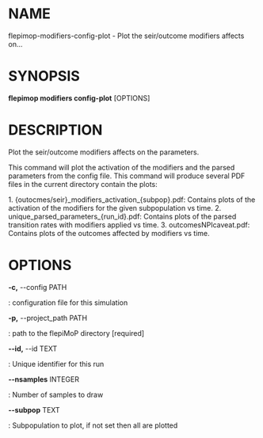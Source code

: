 # NAME

flepimop-modifiers-config-plot - Plot the seir/outcome modifiers affects
on\...

# SYNOPSIS

**flepimop modifiers config-plot** \[OPTIONS\]

# DESCRIPTION

Plot the seir/outcome modifiers affects on the parameters.

This command will plot the activation of the modifiers and the parsed
parameters from the config file. This command will produce several PDF
files in the current directory contain the plots:

1\. {outocmes/seir}\_modifiers_activation\_{subpop}.pdf: Contains plots
of the activation of the modifiers for the given subpopulation vs time.
2. unique_parsed_parameters\_{run_id}.pdf: Contains plots of the parsed
transition rates with modifiers applied vs time. 3.
outcomesNPIcaveat.pdf: Contains plots of the outcomes affected by
modifiers vs time.

# OPTIONS

**-c,** \--config PATH

:   configuration file for this simulation

**-p,** \--project_path PATH

:   path to the flepiMoP directory \[required\]

**\--id,** \--id TEXT

:   Unique identifier for this run

**\--nsamples** INTEGER

:   Number of samples to draw

**\--subpop** TEXT

:   Subpopulation to plot, if not set then all are plotted
